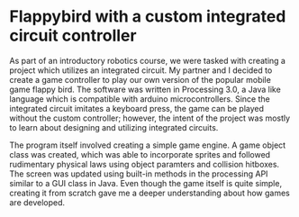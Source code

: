 # Flappybird with a custom integrated circuit controller

As part of an introductory robotics course, we were tasked with creating a project which utilizes an integrated circuit. My partner and I decided to create a game controller to play our own version of the popular mobile game flappy bird. The software was written in Processing 3.0, a Java like language which is compatible with arduino microcontrollers. Since the integrated circuit imitates a keyboard press, the game can be played without the custom controller; however, the intent of the project was mostly to learn about designing and utilizing integrated circuits.

The program itself involved creating a simple game engine. A game object class was created, which was able to incorporate sprites and followed rudimentary physical laws using object paramters and collision hitboxes. The screen was updated using built-in methods in the processing API similar to a GUI class in Java. Even though the game itself is quite simple, creating it from scratch gave me a deeper understanding about how games are developed.
